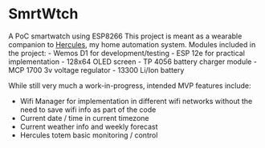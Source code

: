 # SmrtWtch
A PoC smartwatch using ESP8266 
This project is meant as a wearable companion to [Hercules](https://github.com/charromax/Hercules), my home automation system. Modules included in the project:
    - Wemos D1 for development/testing
    - ESP 12e for practical implementation
    - 128x64 OLED screen
    - TP 4056 battery charger module
    - MCP 1700 3v voltage regulator
    - 13300 Li/Ion battery

While still very much a work-in-progress, intended MVP features include:
  - Wifi Manager for implementation in different wifi networks without the need to save wifi info as part of the code
  - Current date / time in current timezone
  - Current weather info and weekly forecast
  - Hercules totem basic monitoring / control 
